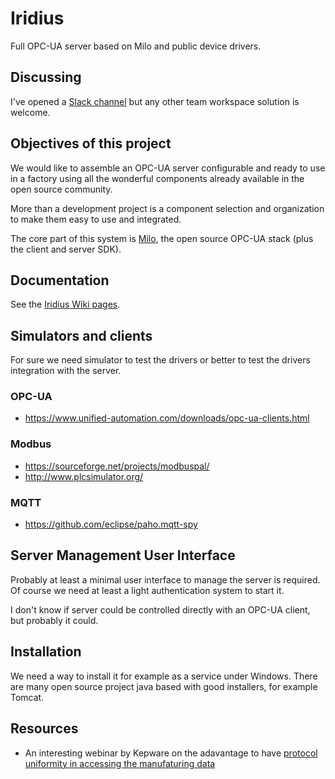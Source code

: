# Iridius
Full OPC-UA server based on Milo and public device drivers.

## Discussing

I've opened a [Slack channel](https://iridius.slack.com) but any other
team workspace solution is welcome.

## Objectives of this project

We would like to assemble an OPC-UA server configurable and ready to use in a 
factory using all the wonderful components already available in the open source
community. 

More than a development project is a component selection and organization to make
them easy to use and integrated.

The core part of this system is [Milo](https://github.com/eclipse/milo), 
the open source OPC-UA stack (plus the client and server SDK). 

## Documentation

See the [Iridius Wiki pages](https://github.com/stefanolissa/iridius/wiki).



## Simulators and clients

For sure we need simulator to test the drivers or better to test the drivers integration
with the server.

### OPC-UA

- https://www.unified-automation.com/downloads/opc-ua-clients.html

### Modbus

- https://sourceforge.net/projects/modbuspal/
- http://www.plcsimulator.org/

### MQTT

- https://github.com/eclipse/paho.mqtt-spy

## Server Management User Interface

Probably at least a minimal user interface to manage the server is required. Of course
we need at least a light authentication system to start it.

I don't know if server could be controlled directly with an OPC-UA client, but probably it could.

## Installation

We need a way to install it for example as a service under Windows. There are many open source project
java based with good installers, for example Tomcat.

## Resources

- An interesting webinar by Kepware on the adavantage to have 
[protocol uniformity in accessing the manufaturing data](https://www.kepware.com/en-us/landing-pages/standardized-communications-layer-webinar/thank-you/)
